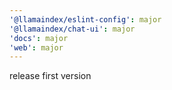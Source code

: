 ```yaml
---
'@llamaindex/eslint-config': major
'@llamaindex/chat-ui': major
'docs': major
'web': major
---
```


release first version
